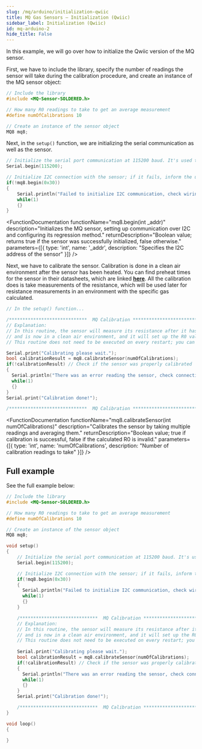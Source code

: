```yaml
---
slug: /mq/arduino/initialization-qwiic 
title: MQ Gas Sensors – Initialization (Qwiic)
sidebar_label: Initialization (Qwiic)
id: mq-arduino-2 
hide_title: False
---
```


In this example, we will go over how to initialize the Qwiic version of the MQ sensor.

<CenteredImage src="/img/mq/connections1.png" caption="Connections for this example"/>

First, we have to include the library, specify the number of readings the sensor will take during the calibration procedure, and create an instance of the MQ sensor object:

```cpp
// Include the library
#include <MQ-Sensor-SOLDERED.h>

// How many R0 readings to take to get an average measurement
#define numOfCalibrations 10 

// Create an instance of the sensor object
MQ8 mq8;
```

Next, in the `setup()` function, we are initializing the serial communication as well as the sensor.

```cpp
// Initialize the serial port communication at 115200 baud. It's used to print measured data.
Serial.begin(115200);

// Initialize I2C connection with the sensor; if it fails, inform the user
if(!mq8.begin(0x30))
{
    Serial.println("Failed to initialize I2C communication, check wiring");
    while(1)
    {}
}
```

<FunctionDocumentation
  functionName="mq8.begin(int _addr)"
  description="Initializes the MQ sensor, setting up communication over I2C and configuring its regression method."
  returnDescription="Boolean value; returns true if the sensor was successfully initialized, false otherwise."
  parameters={[{ type: 'int', name: '_addr', description: "Specifies the I2C address of the sensor" }]}
/>

Next, we have to calibrate the sensor. Calibration is done in a clean air environment after the sensor has been heated. You can find preheat times for the sensor in their datasheets, which are linked [**here**](/documentation/mq/how-it-works/#datasheets). All the calibration does is take measurements of the resistance, which will be used later for resistance measurements in an environment with the specific gas calculated.

```cpp
// In the setup() function...

/*****************************  MQ Calibration ********************************************/
// Explanation:
// In this routine, the sensor will measure its resistance after it has been pre-heated for 48h
// and is now in a clean air environment, and it will set up the R0 value.
// This routine does not need to be executed on every restart; you can load your R0 into flash memory and read it on startup

Serial.print("Calibrating please wait.");
bool calibrationResult = mq8.calibrateSensor(numOfCalibrations);
if(!calibrationResult) // Check if the sensor was properly calibrated
{
  Serial.println("There was an error reading the sensor, check connection and try again");
  while(1)
  {}
}
Serial.print("Calibration done!");

/*****************************  MQ Calibration ********************************************/
```

<FunctionDocumentation
  functionName="mq8.calibrateSensor(int numOfCalibrations)"
  description="Calibrates the sensor by taking multiple readings and averaging them."
  returnDescription="Boolean value; true if calibration is successful, false if the calculated R0 is invalid."
  parameters={[{ type: 'int', name: 'numOfCalibrations', description: "Number of calibration readings to take" }]}
/>

## Full example 

See the full example below:

```cpp
// Include the library
#include <MQ-Sensor-SOLDERED.h>

// How many R0 readings to take to get an average measurement
#define numOfCalibrations 10 

// Create an instance of the sensor object
MQ8 mq8;

void setup()
{
    // Initialize the serial port communication at 115200 baud. It's used to print measured data.
    Serial.begin(115200);

    // Initialize I2C connection with the sensor; if it fails, inform the user
    if(!mq8.begin(0x30))
    {
      Serial.println("Failed to initialize I2C communication, check wiring");
      while(1)
      {}
    }

    /*****************************  MQ Calibration ********************************************/
    // Explanation:
    // In this routine, the sensor will measure its resistance after it has been pre-heated for 48h
    // and is now in a clean air environment, and it will set up the R0 value.
    // This routine does not need to be executed on every restart; you can load your R0 into flash memory and read it on startup
    
    Serial.print("Calibrating please wait.");
    bool calibrationResult = mq8.calibrateSensor(numOfCalibrations);
    if(!calibrationResult) // Check if the sensor was properly calibrated
    {
      Serial.println("There was an error reading the sensor, check connection and try again");
      while(1)
      {}
    }
    Serial.print("Calibration done!");

    /*****************************  MQ Calibration ********************************************/
}

void loop()
{
  
}
```